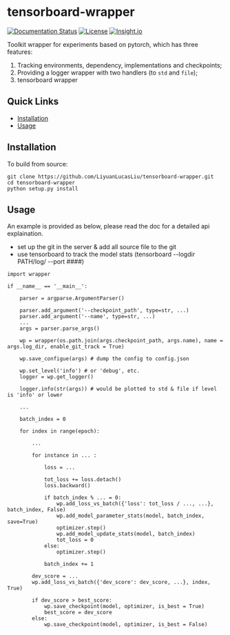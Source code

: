 # tensorboard-wrapper

[![Documentation Status](https://readthedocs.org/projects/lm-lstm-crf/badge/?version=latest)](http://lm-lstm-crf.readthedocs.io/en/latest/?badge=latest)
[![License](https://img.shields.io/badge/License-Apache%202.0-blue.svg)](https://opensource.org/licenses/Apache-2.0)
[![Insight.io](https://insight.io/repoBadge/github.com/LiyuanLucasLiu/LM-LSTM-CRF)](https://insight.io/github.com/LiyuanLucasLiu/LM-LSTM-CRF)

Toolkit wrapper for experiments based on pytorch, which has three features:

1. Tracking environments, dependency, implementations and checkpoints;
2. Providing a logger wrapper with two handlers (to ```std``` and ```file```);
3. tensorboard wrapper

## Quick Links

- [Installation](#installation)
- [Usage](#usage)

## Installation

To build from source:
```
git clone https://github.com/LiyuanLucasLiu/tensorboard-wrapper.git
cd tensorboard-wrapper
python setup.py install
```

## Usage

An example is provided as below, please read the doc for a detailed api explaination.

* set up the git in the server & add all source file to the git
* use tensorboard to track the model stats (tensorboard --logdir PATH/log/ --port ####)

```
import wrapper

if __name__ == '__main__':

    parser = argparse.ArgumentParser()

    parser.add_argument('--checkpoint_path', type=str, ...)
    parser.add_argument('--name', type=str, ...)
    ...
    args = parser.parse_args()

    wp = wrapper(os.path.join(args.checkpoint_path, args.name), name = args.log_dir, enable_git_track = True)

    wp.save_configue(args) # dump the config to config.json

    wp.set_level('info') # or 'debug', etc.
    logger = wp.get_logger()

    logger.info(str(args)) # would be plotted to std & file if level is 'info' or lower

    ...

    batch_index = 0

    for index in range(epoch):

    	...

    	for instance in ... :

    		loss = ...

    		tot_loss += loss.detach()
    		loss.backward()

    		if batch_index % ... = 0:
    			wp.add_loss_vs_batch({'loss': tot_loss / ..., ...}, batch_index, False)
    			wp.add_model_parameter_stats(model, batch_index, save=True)
    			optimizer.step()
    			wp.add_model_update_stats(model, batch_index)
    			tot_loss = 0
    		else:
    			optimizer.step()

    		batch_index += 1

    	dev_score = ...
    	wp.add_loss_vs_batch({'dev_score': dev_score, ...}, index, True)

    	if dev_score > best_score:
    		wp.save_checkpoint(model, optimizer, is_best = True)
    		best_score = dev_score
    	else:
    		wp.save_checkpoint(model, optimizer, is_best = False)
```